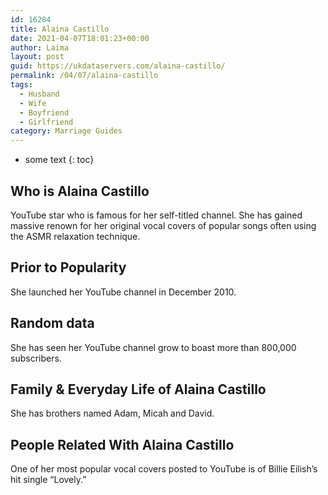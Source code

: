 ```yaml
---
id: 16284
title: Alaina Castillo
date: 2021-04-07T18:01:23+00:00
author: Laima
layout: post
guid: https://ukdataservers.com/alaina-castillo/
permalink: /04/07/alaina-castillo
tags:
  - Husband
  - Wife
  - Boyfriend
  - Girlfriend
category: Marriage Guides
---
```


* some text
{: toc}


## Who is Alaina Castillo
                  
                  
                  
YouTube star who is famous for her self-titled channel. She has gained massive renown for her original vocal covers of popular songs often using the ASMR relaxation technique.  
                  
              
            
              
            
                
                
                
## Prior to Popularity
                  
                  
                  
She launched her YouTube channel in December 2010. 
                  
              
            
              
            
                
                
                
## Random data
                  
                  
                  
She has seen her YouTube channel grow to boast more than 800,000 subscribers. 
                  
              
            
              
            
                
                
                
## Family & Everyday Life of Alaina Castillo
                  
                  
                  
She has brothers named Adam, Micah and David. 
                  
              
            
              
            
                
                
                
## People Related With Alaina Castillo
                  
                  
                  
One of her most popular vocal covers posted to YouTube is of Billie Eilish&#8217;s hit single &#8220;Lovely.&#8221;
                  
              
            
              
            
                
              
            
              
              
            
            
              
            
          
          
          